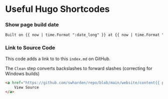 # Useful Hugo Shortcodes

### Show page build date

```html
Built on {{ now | time.Format ":date_long" }} at {{ now | time.Format ":time_short" }}
```

### Link to Source Code

This code adds a link to to this `index.md` on GitHub.

The `Clean` step converts backslashes to forward slashes (correcting for Windows builds)

```html
<a href="https://github.com/swharden/repo/blob/main/website/content{{ path.Clean .File.Path }}">
    View Source
</a>
```

